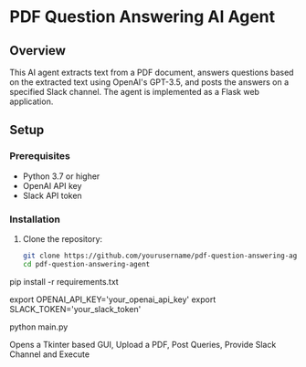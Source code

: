 # PDF Question Answering AI Agent

## Overview
This AI agent extracts text from a PDF document, answers questions based on the extracted text using OpenAI's GPT-3.5, and posts the answers on a specified Slack channel. The agent is implemented as a Flask web application.

## Setup

### Prerequisites
- Python 3.7 or higher
- OpenAI API key
- Slack API token

### Installation
1. Clone the repository:
   ```bash
   git clone https://github.com/yourusername/pdf-question-answering-agent.git
   cd pdf-question-answering-agent

pip install -r requirements.txt

export OPENAI_API_KEY='your_openai_api_key'
export SLACK_TOKEN='your_slack_token'

python main.py

Opens a Tkinter based GUI, Upload a PDF, Post Queries, Provide Slack Channel and Execute
